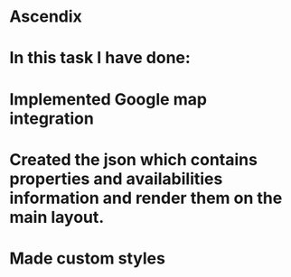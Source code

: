 # Ascendix

# In this task I have done:
# Implemented Google map integration 
# Created the json which contains properties and availabilities information and render them on the main layout.
# Made custom styles
